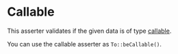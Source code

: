 # Callable

This asserter validates if the given data is of type [callable](http://php.net/manual/en/language.types.callable.php).

You can use the callable asserter as `To::beCallable()`.
